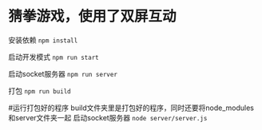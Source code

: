 # 猜拳游戏，使用了双屏互动

安装依赖
`npm install`

启动开发模式
`npm run start`

启动socket服务器
`npm run server`

打包
`npm run build`

#运行打包好的程序
build文件夹里是打包好的程序，同时还要将node_modules和server文件夹一起
启动socket服务器
`node server/server.js`
